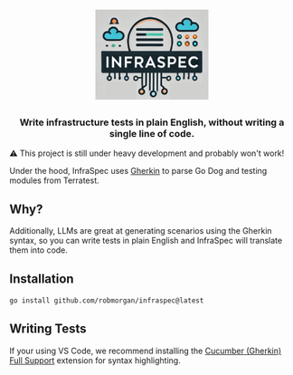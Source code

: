 <div align="center">
<h1 align="center">
<img src="_docs/infraspec_logo.jpg" width="200" />
</h1>
<h3>Write infrastructure tests in plain English, without writing a single line of code.</h3>
</div>

:warning: This project is still under heavy development and probably won't work!

Under the hood, InfraSpec uses [Gherkin](https://cucumber.io/docs/gherkin/) to parse
Go Dog and testing modules from Terratest.

## Why?

Additionally, LLMs are great at generating scenarios using the Gherkin syntax, so you can write tests in plain English
and InfraSpec will translate them into code.

## Installation

```sh
go install github.com/robmorgan/infraspec@latest
```

## Writing Tests

If your using VS Code, we recommend installing the [Cucumber (Gherkin) Full Support](https://marketplace.visualstudio.com/items?itemName=alexkrechik.cucumberautocomplete)
extension for syntax highlighting.

